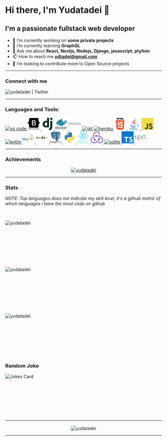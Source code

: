 # Hi there, I'm Yudatadei 👋

## I'm a passionate fullstack web developer

-   🔭 I’m currently working on **some private projects**
-   🌱 I’m currently learning **GraphQL**
-   💬 Ask me about **React, Nextjs, Nodejs, Django, javascript, ptyhon**
-   📫 How to reach me **ydtadei@gmail.com**
-   👯 I’m looking to contribute more to Open Source projects

---

### Connect with me

[<img align="left" alt="yudatadei | Twitter" height="22px" src="https://cdn.jsdelivr.net/gh/devicons/devicon/icons/twitter/twitter-original.svg"  />][twitter]

<br />

---

<h3 align="left">Languages and Tools:</h3>
<p align="left">
    <!-- <a href="https://developer.android.com" target="_blank" rel="noreferrer">
        <img
            src="https://raw.githubusercontent.com/devicons/devicon/master/icons/android/android-original-wordmark.svg"
            alt="android"
            width="40"
            height="40"
        />
    </a> -->
    <a href="https://code.visualstudio.com" target="_blank" rel="noreferrer">
        <img
            src="https://cdn.jsdelivr.net/gh/devicons/devicon/icons/vscode/vscode-original.svg"
            alt="vs code"
            width="40"
            height="40"
        />
    </a>
    <a href="https://getbootstrap.com" target="_blank" rel="noreferrer">
        <img
            src="https://raw.githubusercontent.com/devicons/devicon/master/icons/bootstrap/bootstrap-plain-wordmark.svg"
            alt="bootstrap"
            width="40"
            height="40"
        />
    </a>
    <!-- <a href="https://dart.dev" target="_blank" rel="noreferrer">
        <img src="https://www.vectorlogo.zone/logos/dartlang/dartlang-icon.svg" alt="dart" width="40" height="40" />
    </a> -->
    <a href="https://www.djangoproject.com/" target="_blank" rel="noreferrer">
        <img
            src="https://raw.githubusercontent.com/devicons/devicon/master/icons/django/django-plain.svg"
            alt="django"
            width="40"
            height="40"
        />
    </a>
    <a href="https://www.docker.com/" target="_blank" rel="noreferrer">
        <img
            src="https://raw.githubusercontent.com/devicons/devicon/master/icons/docker/docker-original-wordmark.svg"
            alt="docker"
            width="40"
            height="40"
        />
    </a>
    <a href="https://expressjs.com" target="_blank" rel="noreferrer">
        <img
            src="https://raw.githubusercontent.com/devicons/devicon/master/icons/express/express-original-wordmark.svg"
            alt="express"
            width="40"
            height="40"
        />
    </a>
    <!-- <a href="https://flutter.dev" target="_blank" rel="noreferrer">
        <img src="https://www.vectorlogo.zone/logos/flutterio/flutterio-icon.svg" alt="flutter" width="40" height="40" />
    </a> -->
    <a href="https://git-scm.com/" target="_blank" rel="noreferrer">
        <img src="https://www.vectorlogo.zone/logos/git-scm/git-scm-icon.svg" alt="git" width="40" height="40" />
    </a>
    <!-- <a href="https://graphql.org" target="_blank" rel="noreferrer">
        <img src="https://www.vectorlogo.zone/logos/graphql/graphql-icon.svg" alt="graphql" width="40" height="40" />
    </a> -->
    <a href="https://heroku.com" target="_blank" rel="noreferrer">
        <img src="https://www.vectorlogo.zone/logos/heroku/heroku-icon.svg" alt="heroku" width="40" height="40" />
    </a>
    <a href="https://www.w3.org/html/" target="_blank" rel="noreferrer">
        <img
            src="https://raw.githubusercontent.com/devicons/devicon/master/icons/html5/html5-original-wordmark.svg"
            alt="html5"
            width="40"
            height="40"
        />
    </a>
    <a href="https://www.java.com" target="_blank" rel="noreferrer">
        <img
            src="https://raw.githubusercontent.com/devicons/devicon/master/icons/java/java-original.svg"
            alt="java"
            width="40"
            height="40"
        />
    </a>
    <a href="https://developer.mozilla.org/en-US/docs/Web/JavaScript" target="_blank" rel="noreferrer">
        <img
            src="https://raw.githubusercontent.com/devicons/devicon/master/icons/javascript/javascript-original.svg"
            alt="javascript"
            width="40"
            height="40"
        />
    </a>
    <a href="https://kotlinlang.org" target="_blank" rel="noreferrer">
        <img src="https://www.vectorlogo.zone/logos/kotlinlang/kotlinlang-icon.svg" alt="kotlin" width="40" height="40" />
    </a>
    <a href="https://www.mysql.com/" target="_blank" rel="noreferrer">
        <img
            src="https://raw.githubusercontent.com/devicons/devicon/master/icons/mysql/mysql-original-wordmark.svg"
            alt="mysql"
            width="40"
            height="40"
        />
    </a>
    <!-- <a href="https://www.nginx.com" target="_blank" rel="noreferrer">
        <img
            src="https://raw.githubusercontent.com/devicons/devicon/master/icons/nginx/nginx-original.svg"
            alt="nginx"
            width="40"
            height="40"
        />
    </a> -->
    <a href="https://nodejs.org" target="_blank" rel="noreferrer">
        <img
            src="https://raw.githubusercontent.com/devicons/devicon/master/icons/nodejs/nodejs-original-wordmark.svg"
            alt="nodejs"
            width="40"
            height="40"
        />
    </a>
    <a href="https://www.postgresql.org" target="_blank" rel="noreferrer">
        <img
            src="https://raw.githubusercontent.com/devicons/devicon/master/icons/postgresql/postgresql-original-wordmark.svg"
            alt="postgresql"
            width="40"
            height="40"
        />
    </a>
    <a href="https://www.python.org" target="_blank" rel="noreferrer">
        <img
            src="https://raw.githubusercontent.com/devicons/devicon/master/icons/python/python-original.svg"
            alt="python"
            width="40"
            height="40"
        />
    </a>
    <a href="https://reactjs.org/" target="_blank" rel="noreferrer">
        <img
            src="https://raw.githubusercontent.com/devicons/devicon/master/icons/react/react-original-wordmark.svg"
            alt="react"
            width="40"
            height="40"
        />
    </a>
    <a href="https://redux.js.org" target="_blank" rel="noreferrer">
        <img
            src="https://raw.githubusercontent.com/devicons/devicon/master/icons/redux/redux-original.svg"
            alt="redux"
            width="40"
            height="40"
        />
    </a>
    <a href="https://www.sqlite.org/" target="_blank" rel="noreferrer">
        <img src="https://www.vectorlogo.zone/logos/sqlite/sqlite-icon.svg" alt="sqlite" width="40" height="40" />
    </a>
    <a href="https://www.typescriptlang.org/" target="_blank" rel="noreferrer">
        <img
            src="https://raw.githubusercontent.com/devicons/devicon/master/icons/typescript/typescript-original.svg"
            alt="typescript"
            width="40"
            height="40"
        />
    </a>
    <!-- nextjs -->
    <a href="https://www.nextjs.org/" target="_blank" rel="noreferrer">
        <img
            src="https://raw.githubusercontent.com/devicons/devicon/master/icons/nextjs/nextjs-original-wordmark.svg"
            alt="nextjs"
            width="40"
            height="40"
        />
    </a>

</p>

---

### Achievements

<p align="center">
    <a href="https://github.com/ryo-ma/github-profile-trophy"
        ><img src="https://github-profile-trophy.vercel.app/?username=yudatadei&row=2&column=6&margin-w=5&no-bg=false&no-frame=true&rank=SECRET,SSS,SS,S,AAA,AA,A,B,C&theme=flat" alt="yudatadei" />
    </a>
</p>

---

### Stats

_NOTE: Top languages does not indicate my skill level, it's a github metric of which languages i have the most code on github_

<br/>

<p>
    <img
        align="left"
        src="https://yudatadei-git-stats.vercel.app/api?username=yudatadei&show_icons=true&hide_border=false&count_private=true&include_all_commits=true&locale=en&bg_color=00000000&text_color=3498db"
        alt="yudatadei"
    />
</p>

<br></br>
<br></br>
<br></br>
<br></br>

<p>
    <img
     align="left"
     src="https://github-readme-streak-stats.herokuapp.com/?user=yudatadei&show_icons=true&hide_border=false&count_private=true&include_all_commits=true&locale=en&background=00000000&currStreakNum=3498db&sideNums=3498db&sideLabels=3498db&dates=3498db"
     alt="yudatadei"
     />
</p>

<br></br>
<br></br>
<br></br>
<br></br>

<!-- most used languages -->
<p>
    <img
        align="left"
        src="https://yudatadei-git-stats.vercel.app/api/top-langs?username=yudatadei&show_icons=true&hide_border=false&count_private=true&include_all_commits=true&locale=en&langs_count=10&layout=compact&hide=C,C%2B%2B,Tex,SCSS,Common+Lisp,Procfile,Dockerfile&bg_color=00000000&text_color=3498db"
        alt="yudatadei"
    />
    </p>

<br></br>
<br></br>
<br></br>
<br></br>

### Random Joke

<p>
       <img align='left' src="https://readme-jokes.vercel.app/api?bgColor=00000000" alt="Jokes Card" />
</p>

<br></br>
<br></br>
<br></br>
<br></br>

---

<p align="center">
    <img align=center src="https://komarev.com/ghpvc/?username=yudatadei&label=Profile%20views&color=0e75b6&style=flat" alt="yudatadei" />
</p>

---

[twitter]: https://twitter.com/tadeiyuda
